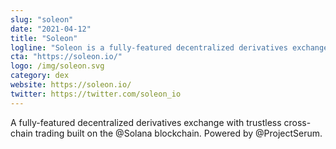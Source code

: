 ```yaml
---
slug: "soleon"
date: "2021-04-12"
title: "Soleon"
logline: "Soleon is a fully-featured decentralized derivatives exchange with trustless cross-chain trading built on the Solana blockchain. Powered by @ProjectSerum."
cta: "https://soleon.io/"
logo: /img/soleon.svg
category: dex
website: https://soleon.io/
twitter: https://twitter.com/soleon_io
---
```


A fully-featured decentralized derivatives exchange with trustless cross-chain trading built on the @Solana blockchain. Powered by @ProjectSerum.
